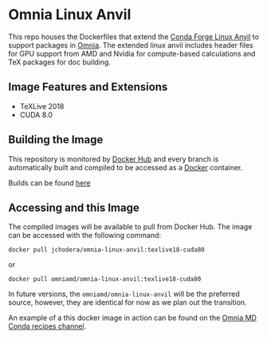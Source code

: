 # Omnia Linux Anvil

This repo houses the Dockerfiles that extend the
[Conda Forge Linux Anvil](https://github.com/conda-forge/docker-images) to support packages in
[Omnia](http://www.omnia.md/). The extended linux anvil includes header files for GPU support from AMD and Nvidia for
compute-based calculations and TeX packages for doc building.

## Image Features and Extensions

* TeXLive 2018
* CUDA 8.0

## Building the Image

This repository is monitored by [Docker Hub](https://hub.docker.com/) and every branch is automatically built
and compiled to be accessed as a [Docker](https://www.docker.com/) container.

Builds can be found [here](https://hub.docker.com/r/jchodera/omnia-linux-anvil/)

## Accessing and this Image

The compiled images will be available to pull from Docker Hub. The image can be accessed with the following command:

`docker pull jchodera/omnia-linux-anvil:texlive18-cuda80`

or

`docker pull omniamd/omnia-linux-anvil:texlive18-cuda80`

In future versions, the `omniamd/omnia-linux-anvil` will be the preferred source, however, they are identical for now as
we plan out the transition.

An example of a this docker image in action can be found on the
[Omnia MD Conda recipes channel](https://github.com/omnia-md/conda-recipes).
